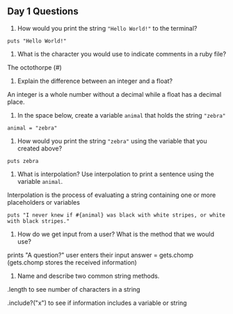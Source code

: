 ## Day 1 Questions

1. How would you print the string `"Hello World!"` to the terminal?

`puts "Hello World!"`

1. What is the character you would use to indicate comments in a ruby file?

The octothorpe (#)

1. Explain the difference between an integer and a float?

An integer is a whole number without a decimal while a float has a decimal place.

1. In the space below, create a variable `animal` that holds the string `"zebra"`

`animal = "zebra"`

1. How would you print the string `"zebra"` using the variable that you created above?

`puts zebra`

1. What is interpolation? Use interpolation to print a sentence using the variable `animal`.

Interpolation is the process of evaluating a string containing one or more placeholders or variables

`puts "I never knew if #{animal} was black with white stripes, or white with black stripes."`

1. How do we get input from a user? What is the method that we would use?

prints "A question?"
user enters their input
answer = gets.chomp (gets.chomp stores the received information)

1. Name and describe two common string methods.

.length to see number of characters in a string

.include?("x") to see if information includes a variable or string
